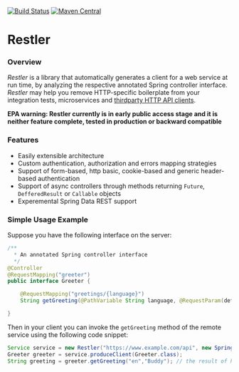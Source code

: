 [![Build Status](https://travis-ci.org/excelsior-oss/restler.svg?branch=master)](https://travis-ci.org/excelsior-oss/restler)
[![Maven Central](https://img.shields.io/maven-central/v/org.restler/restler-core.svg)](https://maven-badges.herokuapp.com/maven-central/org.restler/restler-core)

Restler
=======
 
### Overview
*Restler* is a library that automatically generates a client for a web service at run time, by analyzing the respective annotated Spring controller interface. *Restler* may help you remove HTTP-specific boilerplate from your integration tests, microservices and [thirdparty HTTP API clients](https://github.com/excelsior-oss/restler/wiki/GitHub-client).

**EPA warning: Restler currently is in early public access stage and it is neither feature complete, tested in production or backward compatible**

### Features
 * Easily extensible architecture
 * Custom authentication, authorization and errors mapping strategies
 * Support of form-based, http basic, cookie-based and generic header-based authentication
 * Support of async controllers through methods returning `Future`, `DefferedResult` or `Callable` objects
 * Experemental Spring Data REST support

### Simple Usage Example

Suppose you have the following interface on the server:
```java
/** 
  * An annotated Spring controller interface
  */
@Controller
@RequestMapping("greeter")
public interface Greeter {

	@RequestMapping("greetings/{language}")	
	String getGreeting(@PathVariable String language, @RequestParam(defaultValue = "Anonymous") String name); 

}
```

Then in your client you can invoke the `getGreeting` method of the remote service using the following code snippet:
```java
Service service = new Restler("https://www.example.com/api", new SpringMvcSupport()).build();
Greeter greeter = service.produceClient(Greeter.class);
String greeting = greeter.getGreeting("en","Buddy"); // the result of https://www.example.com/api/greeter/greetings/en?name=Buddy call
```
